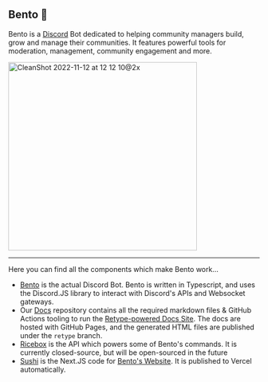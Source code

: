 ## Bento 🍱

Bento is a [Discord](https://bento-bot.com/invite?utm_source=github) Bot dedicated to helping community managers build, grow and manage their communities. It features powerful tools for moderation, management, community engagement and more.

<a href="https://bento-bot.com/invite?utm_source=github" target="_blank"><img width="378" alt="CleanShot 2022-11-12 at 12 12 10@2x" src="https://user-images.githubusercontent.com/7383025/201473319-603051aa-cbec-4b91-a5ea-c0f530d516fb.png"></a>

---

Here you can find all the components which make Bento work...

- [Bento](https://github.com/bentodevs/bento) is the actual Discord Bot. Bento is written in Typescript, and uses the Discord.JS library to interact with Discord's APIs and Websocket gateways.
- Our [Docs](https://github.com/bentodevs/docs) repository contains all the required markdown files & GitHub Actions tooling to run the [Retype-powered Docs Site](https://docs.bento-bot.com). The docs are hosted with GitHub Pages, and the generated HTML files are published under the `retype` branch.
- [Ricebox](https://github.com/bentodevs/ricebox) is the API which powers some of Bento's commands. It is currently closed-source, but will be open-sourced in the future
- [Sushi](https://github.com/bentodevs/sushi) is the Next.JS code for [Bento's Website](https://bento-bot.com). It is published to Vercel automatically.
